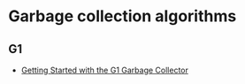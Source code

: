 # Garbage collection algorithms

## G1
* [Getting Started with the G1 Garbage Collector](http://www.oracle.com/technetwork/tutorials/tutorials-1876574.html)
